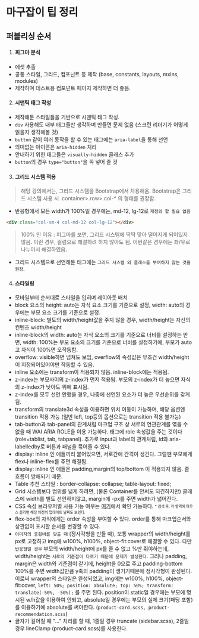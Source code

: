 # 마구잡이 팁 정리

## 퍼블리싱 순서

1. #### 피그마 분석

- 에셋 추출
- 공통 스타일, 그리드, 컴포넌트 등 제작 (base, constants, layouts, mxins, modules)
- 제작하며 테스트용 컴포넌트 페이지 제작하면 더 좋음.

2. #### 시맨틱 태그 작성

- 제작해둔 스타일들을 기반으로 시맨틱 태그 작성.
- `div` 사용해도 내부 태그들만 생각하며 만들면 문제 없음 (스크린 리더기가 어떻게 읽을지 생각해볼 것)
- `button` 같이 여러 동작을 할 수 있는 태그에는 `aria-label`을 통해 선언
- 의미없는 아이콘은 `aria-hidden` 처리
- 안내하기 위한 태그들은 `visually-hidden` 클래스 추가
- `button`의 경우 `type="button"`을 꼭 넣어 줄 것

3. #### 그리드 시스템 적용

> 해당 강의에서는, 그리드 시스템을 Bootstrap에서 차용해옴. Bootstrap은 그리드 시스템 사용 시 .container>.row>.col-\* 의 형태를 권장함.

- 반응형에서 모든 width가 100%일 경우에는, md-12, lg-12로 `재정의 할 필요 없음`

```html
<div class="col-sm-4 col-md-12 col-lg-12"></div>
```

> 100% 인 이유 : 피그마를 보면, 그리드 시스템에 딱딱 맞아 떨어지게 되어있지 않음. 이런 경우, 컬럼으로 해결하려 하지 않아도 됨. 이번같은 경우에는 좌/우로 나누어서 해결하였음.

- 그리드 시스템으로 선언해둔 태그에는 `그리드 시스템 외 클래스를 부여하지 않는 것을 권장`.

4. #### 스타일링

- 모바일부터 순서대로 스타일을 입히며 레이아웃 배치
- block 요소의 height: auto는 자식 요소 크기를 기준으로 설정, width: auto의 경우에는 부모 요소 크기를 기준으로 설정.
- inline-block: 별도의 width/height값을 주지 않을 경우, width/height는 자신의 컨텐츠 width/height
- inline-block의 width: auto는 자식 요소의 크기를 기준으로 너비를 설정하는 반면, width: 100%는 부모 요소의 크기를 기준으로 너비를 설정하기에, 부모가 auto고 자식이 100%면 오작동함.
- overflow: visible하면 넘쳐도 보임, overflow의 속성값은 무조건 width/height이 지정되어있어야만 작동할 수 있음.
- inline 요소에는 transform이 적용되지 않음. inline-block에는 적용됨.
- z-index는 부모사이의 z-index가 먼저 적용됨. 부모의 z-index가 더 높으면 자식의 z-index가 낮아도 위에 표시됨.
- z-index를 모두 선언 안했을 경우, 나중에 선언된 요소가 더 높은 우선순위를 갖게 됨.
- transform의 translate3d 속성을 이용하면 위치 이동이 가능하며, 해당 옵션엔 transition 적용 가능 (일반 left, top등의 옵션으로는 transition 적용 불가능)
- tab-button과 tab-panel의 관계처럼 마크업 구조 상 서로의 연관관계를 엮을 수 없을 때 WAI ARIA ROLE을 이용 가능하다. 태그에 role 속성값을 주는 것이다(role=tablist, tab, tabpanel). 추가로 input과 label의 관계처럼, id와 aria-labelledby로 버튼과 패널을 묶어줄 수 있다.
- display: inline 인 애들끼리 붙어있으면, 서로간에 간격이 생긴다. 그럴땐 부모에게 flex나 inline-flex를 주면 해결됨.
- display: inline 인 애들은 padding,margin의 top/bottom 이 적용되지 않음. 줄 흐름이 방해되기 때문.
- Table 추천 스타일 : border-collapse: collapse; table-layout: fixed;
- Grid 시스템보다 범위를 넓게 하려면, (물론 Container를 안써도 되긴하지만) 클래스에 width를 별도 선언하지않고, margin에 -px를 주면 width가 넓어진다.
- CSS 속성 브라우저별 사용 가능 여부는 [여기](https://caniuse.com/)에서 확인 가능하다. <sub><sup>\* 검색 후, 각 영역에 마우스 올리면 해당 버전의 업데이트 날짜도 보인다.</sup></sub>
- flex-box의 자식에게는 order 속성을 부여할 수 있다. order를 통해 마크업순서와 상관없이 표시할 순서를 변경할 수 있다.
- `이미지의 종횡비를 맞출 때` (정사각형을 만들 때), 보통 wrapper의 width/height를 px로 고정하고 img에 w100%, h100%, object-fit:cover로 해결할 수 있다. 다만 `반응형일 경우` 부모의 width/height에 px를 줄 수 없고 %만 줘야하는데, width/height는 `서로의 기준점이 다르기 때문에 문제가 발생한다`. 그러나 padding, margin은 width와 기준점이 같기에, height을 0으로 주고 padding-bottom 100%를 주면 width값만큼 y축의 padding이 생기기때문에 정사각형이 완성된다. 이로써 wrapper의 스타일은 완성되었고, img에는 w100%, h100%, object-fit:cover, `left: 50%; position: absolute; top: 50%; transform: translate(-50%, -50%);` 를 주면 된다. position이 static일 경우에는 부모에 명시된 w/h값을 이용하여 안되고, absolute일 경우에는 부모의 실제 크기(패딩 포함)를 이용하기에 absolute를 써야한다. (`product-card.scss, product-recommendation.scss`)
- 글자가 길어질 때 "..." 처리를 할 때, 1줄일 경우 truncate (sidebar.scss), 2줄일 경우 lineClamp (product-card.scss)를 사용한다.
